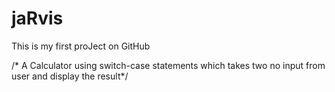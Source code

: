 # jaRvis
This is my first proJect on GitHub

/* A Calculator using switch-case statements
 which takes two no input from user and 
display the result*/
